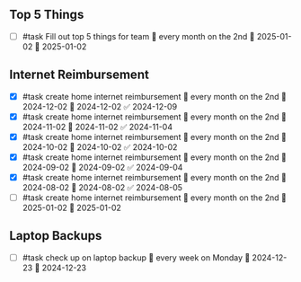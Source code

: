 ## Top 5 Things
- [ ] #task Fill out top 5 things for team 🔁 every month on the 2nd 🛫 2025-01-02 📅 2025-01-02

## Internet Reimbursement
- [x] #task create home internet reimbursement 🔁 every month on the 2nd 🛫 2024-12-02 📅 2024-12-02 ✅ 2024-12-09
- [x] #task create home internet reimbursement 🔁 every month on the 2nd 🛫 2024-11-02 📅 2024-11-02 ✅ 2024-11-04
- [x] #task create home internet reimbursement 🔁 every month on the 2nd 🛫 2024-10-02 📅 2024-10-02 ✅ 2024-10-02
- [x] #task create home internet reimbursement 🔁 every month on the 2nd 🛫 2024-09-02 📅 2024-09-02 ✅ 2024-09-04
- [x] #task create home internet reimbursement 🔁 every month on the 2nd 🛫 2024-08-02 📅 2024-08-02 ✅ 2024-08-05
- [ ] #task create home internet reimbursement 🔁 every month on the 2nd 🛫 2025-01-02 📅 2025-01-02

## Laptop Backups
- [ ] #task check up on laptop backup 🔁 every week on Monday 🛫 2024-12-23 📅 2024-12-23

